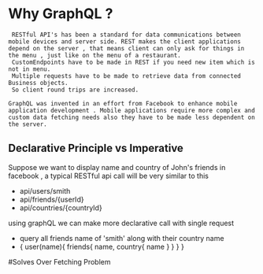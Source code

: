 
# Why GraphQL ?

     RESTful API's has been a standard for data communications between mobile devices and server side. REST makes the client applications depend on the server , that means client can only ask for things in the menu , just like on the menu of a restaurant.
     CustomEndpoints have to be made in REST if you need new item which is not in menu.
     Multiple requests have to be made to retrieve data from connected Business objects.
     So client round trips are increased.

    GraphQL was invented in an effort from Facebook to enhance mobile application development . Mobile applications require more complex and custom data fetching needs also they have to be made less dependent on the server.


## Declarative Principle vs Imperative

  Suppose we want to display name and country of John's friends in facebook , a typical
  RESTful api call will be very similar to this

- api/users/smith  <!-- return details of smith-->
- api/friends/{userId}  <!-- returns friends name,countryId-->
- api/countries/{countryId}

using graphQL we can make more declarative call with single request
 - query all friends name of 'smith' along with their country  name
 -  {
     user(name){
         friends{
             name,
             country{
                 name
             }
         }
     }
 }


#Solves Over Fetching Problem